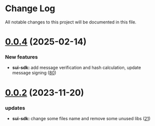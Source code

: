 
# Change Log

All notable changes to this project will be documented in this file.

# [0.0.4](https://git.sonr.io/pkg/wallets) (2025-02-14)

### New features

- **sui-sdk:** add message verification and hash calculation, update message signing ([80](https://git.sonr.io/pkg/wallets/pull/80))

# [0.0.2](https://git.sonr.io/pkg/wallets) (2023-11-20)

### updates

- **sui-sdk:** change some files name and remove some unused libs ([21](https://git.sonr.io/pkg/wallets/pull/21))
